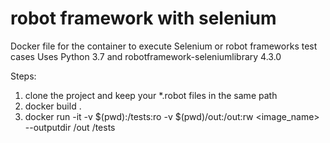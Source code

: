 # robot framework with selenium 
Docker file for the container to execute Selenium or robot frameworks test cases
Uses Python 3.7 and robotframework-seleniumlibrary 4.3.0

Steps:
1. clone the project and keep your *.robot files in the same path
2. docker build .
3. docker run -it -v $(pwd):/tests:ro -v $(pwd)/out:/out:rw  <image_name> --outputdir /out /tests

